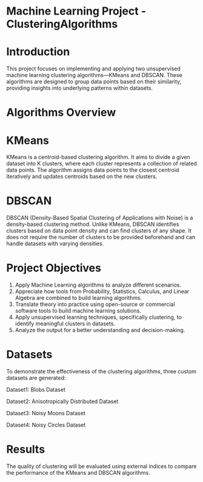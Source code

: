# Machine Learning Project - ClusteringAlgorithms

# Introduction
This project focuses on implementing and applying two unsupervised machine learning clustering algorithms—KMeans and DBSCAN. These algorithms are designed to group data points based on their similarity, providing insights into underlying patterns within datasets.

# Algorithms Overview


# KMeans
KMeans is a centroid-based clustering algorithm. It aims to divide a given dataset into K clusters, where each cluster represents a collection of related data points. The algorithm assigns data points to the closest centroid iteratively and updates centroids based on the new clusters.

# DBSCAN

DBSCAN (Density-Based Spatial Clustering of Applications with Noise) is a density-based clustering method. Unlike KMeans, DBSCAN identifies clusters based on data point density and can find clusters of any shape. It does not require the number of clusters to be provided beforehand and can handle datasets with varying densities.




# Project Objectives

1. Apply Machine Learning algorithms to analyze different scenarios.
2. Appreciate how tools from Probability, Statistics, Calculus, and Linear Algebra are combined to build learning algorithms.
3. Translate theory into practice using open-source or commercial software tools to build machine learning solutions.
4. Apply unsupervised learning techniques, specifically clustering, to identify meaningful clusters in datasets.
5. Analyze the output for a better understanding and decision-making.


# Datasets

To demonstrate the effectiveness of the clustering algorithms, three custom datasets are generated:

Dataset1: Blobs Dataset

Dataset2: Anisotropically Distributed Dataset

Dataset3: Noisy Moons Dataset

Dataset4: Noisy Circles Dataset


# Results

The quality of clustering will be evaluated using external indices to compare the performance of the KMeans and DBSCAN algorithms.
